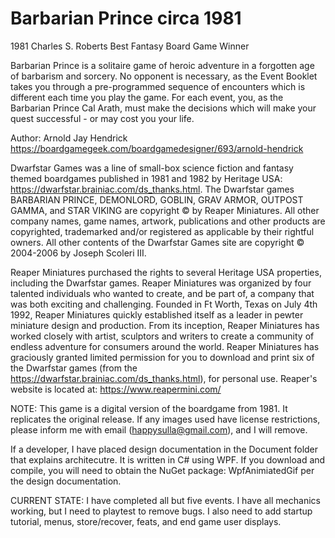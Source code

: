 # Barbarian Prince circa 1981

1981 Charles S. Roberts Best Fantasy Board Game Winner

Barbarian Prince is a solitaire game of heroic adventure in a forgotten age of barbarism and sorcery. No opponent is necessary, as the Event Booklet takes you through a pre-programmed sequence of encounters which is different each time you play the game. For each event, you, as the Barbarian Prince Cal Arath, must make the decisions which will make your quest successful - or may cost you your life.

Author: Arnold Jay Hendrick https://boardgamegeek.com/boardgamedesigner/693/arnold-hendrick

Dwarfstar Games was a line of small-box science fiction and fantasy themed boardgames published in 1981 and 1982 by Heritage USA: https://dwarfstar.brainiac.com/ds_thanks.html. The Dwarfstar games BARBARIAN PRINCE, DEMONLORD, GOBLIN, GRAV ARMOR, OUTPOST GAMMA, and STAR VIKING are copyright © by Reaper Miniatures. All other company names, game names, artwork, publications and other products are copyrighted, trademarked and/or registered as applicable by their rightful owners. All other contents of the Dwarfstar Games site are copyright © 2004-2006 by Joseph Scoleri III.

Reaper Miniatures purchased the rights to several Heritage USA properties, including the Dwarfstar games. Reaper Miniatures was organized by four talented individuals who wanted to create, and be part of, a company that was both exciting and challenging. Founded in Ft Worth, Texas on July 4th 1992, Reaper Miniatures quickly established itself as a leader in pewter miniature design and production. From its inception, Reaper Miniatures has worked closely with artist, sculptors and writers to create a community of endless adventure for consumers around the world. Reaper Miniatures has graciously granted limited permission for you to download and print six of the Dwarfstar games (from the https://dwarfstar.brainiac.com/ds_thanks.html), for personal use. Reaper's website is located at: https://www.reapermini.com/

NOTE: This game is a digital version of the boardgame from 1981. It replicates the original release. If any images used have license restrictions, please inform me with email (happysulla@gmail.com), and I will remove.

If a developer, I have placed design documentation in the Document folder that explains architecutre. It is written in C# using WPF. If you download and compile, you will need to obtain the NuGet package: WpfAnimiatedGif per the design documentation.

CURRENT STATE: I have completed all but five events. I have all mechanics working, but I need to playtest to remove bugs. I also need to add startup tutorial, menus, store/recover, feats, and end game user displays.

